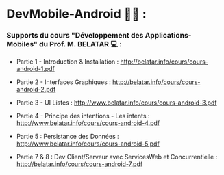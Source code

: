 # DevMobile-Android :man_technologist: :


 ### Supports du cours "Développement des Applications-Mobiles" du Prof. M. BELATAR :computer: :

* Partie 1 - Introduction & Installation : <http://belatar.info/cours/cours-android-1.pdf>
  

* Partie 2 - Interfaces Graphiques :  <http://belatar.info/cours/cours-android-2.pdf> 
  

* Partie 3 - UI Listes :  <http://www.belatar.info/cours/cours-android-3.pdf>
  
	
* Partie 4 - Principe des  intentions - Les intents :  <http://www.belatar.info/cours/cours-android-4.pdf> 
  

* Partie 5 : Persistance des Données :  <http://www.belatar.info/cours/cours-android-5.pdf> 
  

* Partie 7 & 8 : Dev Client/Serveur avec ServicesWeb et Concurrentielle :  <http://belatar.info/cours/cours-android-7.pdf> 
